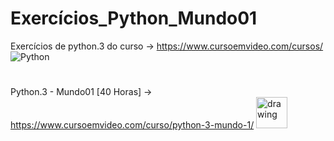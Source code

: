 # Exercícios_Python_Mundo01
Exercícios de python.3 do curso -> https://www.cursoemvideo.com/cursos/  ![Python](https://img.shields.io/badge/Python-3776AB?style=flat-square&logo=Python&logoColor=white)
#
Python.3 - Mundo01 [40 Horas] -> https://www.cursoemvideo.com/curso/python-3-mundo-1/
<img src="https://github.com/amandewatnitrr/amandewatnitrr/blob/main/imgs/python-5.svg" alt="drawing" width="50"/>
